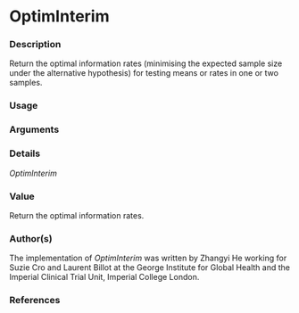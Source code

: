 # OptimInterim

### Description 
Return the optimal information rates (minimising the expected sample size under the alternative hypothesis) for testing means or rates in one or two samples.

### Usage 


### Arguments 


### Details 
_OptimInterim_

### Value 
Return the optimal information rates.

### Author(s)
The implementation of _OptimInterim_ was written by Zhangyi He working for Suzie Cro and Laurent Billot at the George Institute for Global Health and the Imperial Clinical Trial Unit, Imperial College London.

### References
